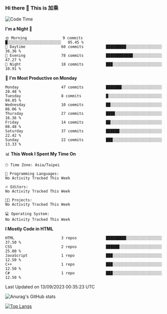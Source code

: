 ### Hi there 👋 This is 加乘



<!--START_SECTION:waka-->
![Code Time](http://img.shields.io/badge/Code%20Time-3%20hrs%2033%20mins-blue)

**I'm a Night 🦉** 

```text
🌞 Morning                9 commits           █░░░░░░░░░░░░░░░░░░░░░░░░   05.45 % 
🌆 Daytime                60 commits          █████████░░░░░░░░░░░░░░░░   36.36 % 
🌃 Evening                78 commits          ████████████░░░░░░░░░░░░░   47.27 % 
🌙 Night                  18 commits          ███░░░░░░░░░░░░░░░░░░░░░░   10.91 % 
```
📅 **I'm Most Productive on Monday** 

```text
Monday                   47 commits          ███████░░░░░░░░░░░░░░░░░░   28.48 % 
Tuesday                  8 commits           █░░░░░░░░░░░░░░░░░░░░░░░░   04.85 % 
Wednesday                10 commits          ██░░░░░░░░░░░░░░░░░░░░░░░   06.06 % 
Thursday                 27 commits          ████░░░░░░░░░░░░░░░░░░░░░   16.36 % 
Friday                   14 commits          ██░░░░░░░░░░░░░░░░░░░░░░░   08.48 % 
Saturday                 37 commits          ██████░░░░░░░░░░░░░░░░░░░   22.42 % 
Sunday                   22 commits          ███░░░░░░░░░░░░░░░░░░░░░░   13.33 % 
```


📊 **This Week I Spent My Time On** 

```text
🕑︎ Time Zone: Asia/Taipei

💬 Programming Languages: 
No Activity Tracked This Week

🔥 Editors: 
No Activity Tracked This Week

🐱‍💻 Projects: 
No Activity Tracked This Week

💻 Operating System: 
No Activity Tracked This Week
```

**I Mostly Code in HTML** 

```text
HTML                     3 repos             █████████░░░░░░░░░░░░░░░░   37.50 % 
CSS                      2 repos             ██████░░░░░░░░░░░░░░░░░░░   25.00 % 
JavaScript               1 repo              ███░░░░░░░░░░░░░░░░░░░░░░   12.50 % 
C++                      1 repo              ███░░░░░░░░░░░░░░░░░░░░░░   12.50 % 
C#                       1 repo              ███░░░░░░░░░░░░░░░░░░░░░░   12.50 % 
```




 Last Updated on 13/09/2023 00:35:23 UTC
<!--END_SECTION:waka-->


![Anurag's GitHub stats](https://github-readme-stats.vercel.app/api?username=40436michael&show_icons=true)

[![Top Langs](https://github-readme-stats.vercel.app/api/top-langs/?username=40436michael&layout=compact)](https://github.com/anuraghazra/github-readme-stats)



<!--
**40436michael/40436michael** is a ✨ _special_ ✨ repository because its `README.md` (this file) appears on your GitHub profile.

Here are some ideas to get you started:

- 🔭 I’m currently working on ...
- 🌱 I’m currently learning ...
- 👯 I’m looking to collaborate on ...
- 🤔 I’m looking for help with ...
- 💬 Ask me about ...
- 📫 How to reach me: ...
- 😄 Pronouns: ...
- ⚡ Fun fact: ...
-->
